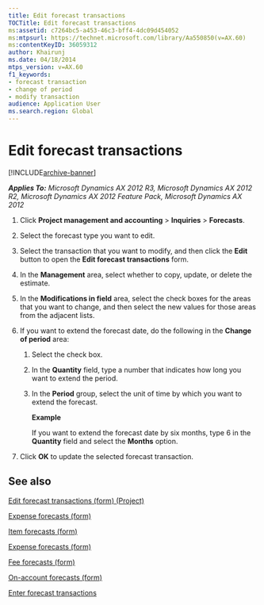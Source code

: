 ```yaml
---
title: Edit forecast transactions
TOCTitle: Edit forecast transactions
ms:assetid: c7264bc5-a453-46c3-bff4-4dc09d454052
ms:mtpsurl: https://technet.microsoft.com/library/Aa550850(v=AX.60)
ms:contentKeyID: 36059312
author: Khairunj
ms.date: 04/18/2014
mtps_version: v=AX.60
f1_keywords:
- forecast transaction
- change of period
- modify transaction
audience: Application User
ms.search.region: Global
---
```


# Edit forecast transactions 


[!INCLUDE[archive-banner](includes/archive-banner.md)]


_**Applies To:** Microsoft Dynamics AX 2012 R3, Microsoft Dynamics AX 2012 R2, Microsoft Dynamics AX 2012 Feature Pack, Microsoft Dynamics AX 2012_

1.  Click **Project management and accounting** \> **Inquiries** \> **Forecasts**.

2.  Select the forecast type you want to edit.

3.  Select the transaction that you want to modify, and then click the **Edit** button to open the **Edit forecast transactions** form.

4.  In the **Management** area, select whether to copy, update, or delete the estimate.

5.  In the **Modifications in field** area, select the check boxes for the areas that you want to change, and then select the new values for those areas from the adjacent lists.

6.  If you want to extend the forecast date, do the following in the **Change of period** area:
    
    1.  Select the check box.
    
    2.  In the **Quantity** field, type a number that indicates how long you want to extend the period.
    
    3.  In the **Period** group, select the unit of time by which you want to extend the forecast.
        
        **Example**
        
        If you want to extend the forecast date by six months, type 6 in the **Quantity** field and select the **Months** option.

7.  Click **OK** to update the selected forecast transaction.

## See also

[Edit forecast transactions (form) (Project)](https://technet.microsoft.com/library/hh242791\(v=ax.60\))

[Expense forecasts (form)](https://technet.microsoft.com/library/aa548441\(v=ax.60\))

[Item forecasts (form)](https://technet.microsoft.com/library/hh209438\(v=ax.60\))

[Expense forecasts (form)](https://technet.microsoft.com/library/aa548441\(v=ax.60\))

[Fee forecasts (form)](https://technet.microsoft.com/library/aa598516\(v=ax.60\))

[On-account forecasts (form)](https://technet.microsoft.com/library/aa499417\(v=ax.60\))

[Enter forecast transactions](enter-forecast-transactions.md)

  


